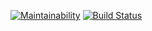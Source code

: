 [![Maintainability](https://api.codeclimate.com/v1/badges/5d8ff760d7af0a922656/maintainability)](https://codeclimate.com/github/Escudo7/php-project-lvl2/maintainability)
[![Build Status](https://travis-ci.com/Escudo7/php-project-lvl2.svg?branch=master)](https://travis-ci.com/Escudo7/php-project-lvl2)